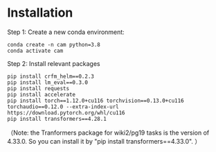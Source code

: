 # Installation  
Step 1: Create a new conda environment:
```
conda create -n cam python=3.8
conda activate cam
```
Step 2: Install relevant packages
```
pip install crfm_helm==0.2.3
pip install lm_eval==0.3.0
pip install requests
pip install accelerate
pip install torch==1.12.0+cu116 torchvision==0.13.0+cu116 torchaudio==0.12.0 --extra-index-url https://download.pytorch.org/whl/cu116
pip install transformers==4.28.1
```
（Note: the Tranformers package for wiki2/pg19 tasks is the version of 4.33.0.
So you can install it by "pip install transformers==4.33.0".  ）

